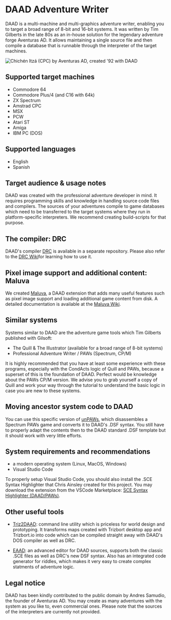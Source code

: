 # DAAD Adventure Writer

DAAD is a multi-machine and multi-graphics adventure writer, enabling you to target a broad range of 8-bit and 16-bit systems. It was written by Tim Gilberts in the late 80s as an in-house solution for the legendary adventure forge Aventuras AD. It allows maintaining a single source file and then compile a database that is runnable through the interpreter of the target machines.

![Chichén Itzá (CPC) by Aventuras AD, created '92 with DAAD](http://f.cl.ly/items/2b3q2X3c2M3m451O2G1b/chichen_itza_cpc.png "Chichén Itzá (CPC) by Aventuras AD, created '92 with DAAD")

## Supported target machines

* Commodore 64
* Commodore Plus/4 (and C16 with 64k)
* ZX Spectrum
* Amstrad CPC
* MSX
* PCW
* Atari ST
* Amiga
* IBM PC (DOS)

## Supported languages

* English
* Spanish

## Target audience & usage notes

DAAD was created with the professional adventure developer in mind. It requires programming skills and knowledge in handling source code files and compilers. The sources of your adventures compile to game databases which need to be transferred to the target systems where they run in platform-specific interpreters. We recommend creating build-scripts for that purpose.

## The compiler: DRC

DAAD's compiler [DRC](https://github.com/daad-adventure-writer/DRC) is available in a separate repository. Please also refer to the [DRC Wiki](https://github.com/daad-adventure-writer/DRC/wiki)for learning how to use it.

## Pixel image support and additional content: Maluva

We created [Maluva](https://github.com/daad-adventure-writer/MALUVA), a DAAD extension that adds many useful features such as pixel image support and loading additional game content from disk. A detailed documentation is available at the [Maluva Wiki](https://github.com/daad-adventure-writer/MALUVA/wiki).

## Similar systems

Systems similar to DAAD are the adventure game tools which Tim Gilberts published with Gilsoft:

* The Quill & The Illustrator (available for a broad range of 8-bit systems)
* Professional Adventure Writer / PAWs (Spectrum, CP/M)

It is highly recommended that you have at least some experience with these programs, especially with the CondActs logic of Quill and PAWs, because a superset of this is the foundation of DAAD. Perfect would be knowledge about the PAWs CP/M version. We advise you to grab yourself a copy of Quill and work your way through the tutorial to understand the basic logic in case you are new to these systems.

## Moving ancestor system code to DAAD

You can use this specific version of [unPAWs](https://github.com/Utodev/unPAWs/tree/DSF), which disassembles a Spectrum PAWs game and converts it to DAAD's .DSF syntax. You still have to properly adapt the contents then to the DAAD standard .DSF template but it should work with very little efforts. 

## System requirements and recommendations

* a modern operating system (Linux, MacOS, Windows)
* Visual Studio Code

To properly setup Visual Studio Code, you should also install the .SCE Syntax Highlighter that Chris Ainsley created for this project. You may download the extension from the VSCode Marketplace: [SCE Syntax Highlighter (DAAD/PAWs)](https://marketplace.visualstudio.com/items?itemName=ainslec.daad-paws-sce).

## Other useful tools

* [Triz2DAAD](https://pypi.org/project/triz2DAAD/): command line utility which is priceless for world design and prototyping. It transforms maps created with Trizbort desktop app and Trizbort.io into code which can be compiled straight away with DAAD's DOS compiler as well as DRC.  

* [EAAD](https://github.com/Utodev/EAAD): an advanced editor for DAAD sources, supports both the classic .SCE files as well as DRC's new DSF syntax. Also has an integrated code generator for riddles, which makes it very easy to create complex statments of adventure logic.

## Legal notice

DAAD has been kindly contributed to the public domain by Andres Samudio, the founder of Aventuras AD. You may create as many adventures with the system as you like to, even commercial ones. Please note that the sources of the interpreters are currently not provided.
